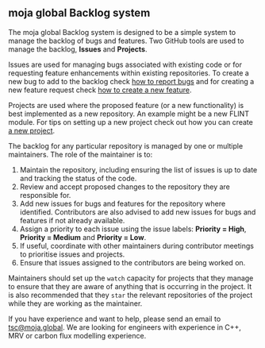 ## moja global Backlog system

The moja global Backlog system is designed to be a simple system to manage the backlog of bugs and features. Two GitHub tools are used to manage the backlog, **Issues** and **Projects**. 

Issues are used for managing bugs associated with existing code or for requesting feature enhancements within existing repositories. To create a new bug to add to the backlog check [how to report bugs](https://github.com/moja-global/About-moja-global/blob/master/Contributing/How-to-Report-Bugs.md) and for creating a new feature request check [how to create a new feature](https://github.com/moja-global/About-moja-global/blob/master/Contributing/How-to-Request-a-New-Feature.md).

Projects are used where the proposed feature (or a new functionality) is best implemented as a new repository. An example might be a new FLINT module. For tips on setting up a new project check out how you can create [a new project](How-to-Start-a-New-Project.md).

The backlog for any particular repository is managed by one or multiple maintainers. The role of the maintainer is to:

1.  Maintain the repository, including ensuring the list of issues is up to date and tracking the status of the code.
2.  Review and accept proposed changes to the repository they are responsible for.
3.  Add new issues for bugs and features for the repository where identified. Contributors are also advised to add new issues for bugs and features if not already available.
4.  Assign a priority to each issue using the issue labels: **Priority = High**, **Priority = Medium** and **Priority = Low**.
5.  If useful, coordinate with other maintainers during contributor meetings to prioritise issues and projects.
6.  Ensure that issues assigned to the contributors are being worked on.

Maintainers should set up the `watch` capacity for projects that they manage to ensure that they are aware of anything that is occurring in the project. It is also recommended that they `star` the relevant repositories of the project while they are working as the maintainer.

If you have experience and want to help, please send an email to [tsc@moja.global](mailto:tsc@moja.global). We are looking for engineers with experience in C++, MRV or carbon flux modelling experience.
